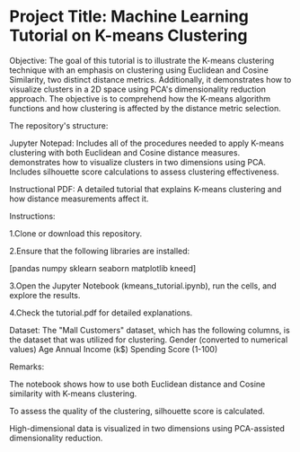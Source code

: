 # Project Title: Machine Learning Tutorial on K-means Clustering
Objective: The goal of this tutorial is to illustrate the K-means clustering technique with an emphasis on clustering using Euclidean and Cosine Similarity, two distinct distance metrics. Additionally, it demonstrates how to visualize clusters in a 2D space using PCA's dimensionality reduction approach. The objective is to comprehend how the K-means algorithm functions and how clustering is affected by the distance metric selection.

The repository's structure:

Jupyter Notepad:
Includes all of the procedures needed to apply K-means clustering with both Euclidean and Cosine distance measures.
demonstrates how to visualize clusters in two dimensions using PCA.
Includes silhouette score calculations to assess clustering effectiveness.

Instructional PDF:
A detailed tutorial that explains K-means clustering and how distance measurements affect it.

Instructions:

1.Clone or download this repository.

2.Ensure that the following libraries are installed:

[pandas
numpy
sklearn
seaborn
matplotlib
kneed]

3.Open the Jupyter Notebook (kmeans_tutorial.ipynb), run the cells, and explore the results.

4.Check the tutorial.pdf for detailed explanations.

Dataset: The "Mall Customers" dataset, which has the following columns, is the dataset that was utilized for clustering.
Gender (converted to numerical values)
Age
Annual Income (k$)
Spending Score (1-100)

Remarks:

The notebook shows how to use both Euclidean distance and Cosine similarity with K-means clustering.

To assess the quality of the clustering, silhouette score is calculated.

High-dimensional data is visualized in two dimensions using PCA-assisted dimensionality reduction.



